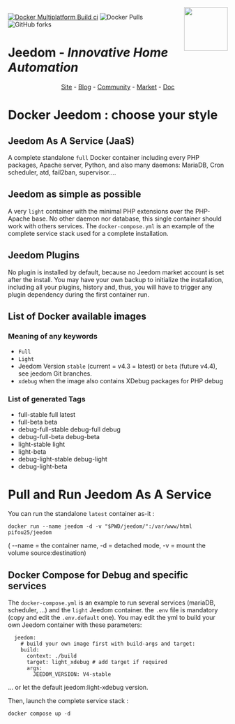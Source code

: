 ﻿<img align="right" src="https://www.jeedom.com/site/logo.png" width="100">

[![Docker Multiplatform Build ci](https://github.com/pifou25/docker-jeedom/actions/workflows/buildx-platform.yml/badge.svg)](https://github.com/pifou25/docker-jeedom/actions/workflows/buildx-platform.yml)
![Docker Pulls](https://img.shields.io/docker/pulls/pifou25/jeedom)
![GitHub forks](https://img.shields.io/github/forks/pifou25/docker-jeedom)

# Jeedom - *Innovative Home Automation*
<p align="center">
<a href="https://www.jeedom.com/">Site</a>  -
<a href="https://blog.jeedom.com/">Blog</a>  -
<a href="https://community.jeedom.com/">Community</a>  -
<a href="https://market.jeedom.com/">Market</a>  -
<a href="https://doc.jeedom.com/">Doc</a>
</p>

# Docker Jeedom : choose your style

## Jeedom As A Service (JaaS)

A complete standalone `full` Docker container including every PHP packages, Apache server,
 Python, and also many daemons: MariaDB, Cron scheduler, atd, fail2ban, supervisor....

## Jeedom as simple as possible

A very `light` container with the minimal PHP extensions over the PHP-Apache base.
No other daemon nor database, this single container should work with others services.
The `docker-compose.yml` is an example of the complete service stack used for a 
complete installation.

## Jeedom Plugins

No plugin is installed by default, because no Jeedom market account is set after the install.
You may have your own backup to initialize the installation, including all your plugins, history
and, thus, you will have to trigger any plugin dependency during the first container run.

 ## List of Docker available images

### Meaning of any keywords

* `Full`
* `Light`
* Jeedom Version `stable` (current = v4.3 = latest) or `beta` (future v4.4), see jeedom Git branches.
* `xdebug` when the image also contains XDebug packages for PHP debug

### List of generated Tags

* full-stable full latest
* full-beta beta
* debug-full-stable debug-full debug
* debug-full-beta debug-beta
* light-stable light
* light-beta 
* debug-light-stable debug-light
* debug-light-beta

# Pull and Run Jeedom As A Service

You can run the standalone `latest` container as-it :
```
docker run --name jeedom -d -v "$PWD/jeedom/":/var/www/html pifou25/jeedom
```

( --name = the container name, -d = detached mode, -v = mount the volume source:destination)

## Docker Compose for Debug and specific services

The `docker-compose.yml` is an example to run several services (mariaDB, scheduler, ...) and the `light`
Jeedom container. the `.env` file is mandatory (copy and edit the `.env.default` one).
You may edit the yml to build your own Jeedom container with these parameters:
```
  jeedom:
    # build your own image first with build-args and target:
    build:
      context: ./build
      target: light_xdebug # add target if required
      args:
        JEEDOM_VERSION: V4-stable
```
... or let the default jeedom:light-xdebug version.

Then, launch the complete service stack :
```
docker compose up -d
```
